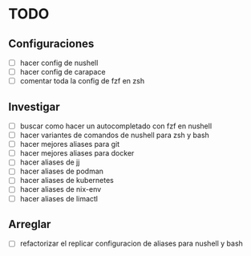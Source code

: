 # TODO

## Configuraciones

- [ ] hacer config de nushell
- [ ] hacer config de carapace
- [ ] comentar toda la config de fzf en zsh

## Investigar

- [ ] buscar como hacer un autocompletado con fzf en nushell
- [ ] hacer variantes de comandos de nushell para zsh y bash
- [ ] hacer mejores aliases para git
- [ ] hacer mejores aliases para docker
- [ ] hacer aliases de jj
- [ ] hacer aliases de podman
- [ ] hacer aliases de kubernetes
- [ ] hacer aliases de nix-env
- [ ] hacer aliases de limactl

## Arreglar

- [ ] refactorizar el replicar configuracion de aliases para nushell y bash
